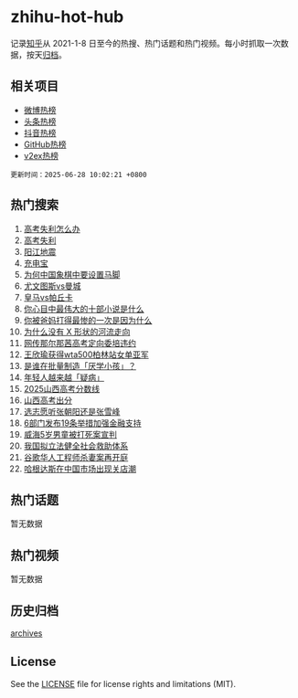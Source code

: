 # zhihu-hot-hub

记录[知乎](https://www.zhihu.com/)从 2021-1-8 日至今的热搜、热门话题和热门视频。每小时抓取一次数据，按天[归档](archives)。

## 相关项目

- [微博热榜](https://github.com/lonnyzhang423/weibo-hot-hub)
- [头条热榜](https://github.com/lonnyzhang423/toutiao-hot-hub)
- [抖音热榜](https://github.com/lonnyzhang423/douyin-hot-hub)
- [GitHub热榜](https://github.com/lonnyzhang423/github-hot-hub)
- [v2ex热榜](https://github.com/lonnyzhang423/v2ex-hot-hub)


`更新时间：2025-06-28 10:02:21 +0800`

## 热门搜索

1. [高考失利怎么办](https://www.zhihu.com/search?q=%E9%AB%98%E8%80%83%E5%A4%B1%E5%88%A9%E6%80%8E%E4%B9%88%E5%8A%9E)
1. [高考失利](https://www.zhihu.com/search?q=%E9%AB%98%E8%80%83%E5%A4%B1%E5%88%A9)
1. [阳江地震](https://www.zhihu.com/search?q=%E9%98%B3%E6%B1%9F%E5%9C%B0%E9%9C%87)
1. [充电宝](https://www.zhihu.com/search?q=%E5%85%85%E7%94%B5%E5%AE%9D)
1. [为何中国象棋中要设置马脚](https://www.zhihu.com/search?q=%E4%B8%BA%E4%BD%95%E4%B8%AD%E5%9B%BD%E8%B1%A1%E6%A3%8B%E4%B8%AD%E8%A6%81%E8%AE%BE%E7%BD%AE%E9%A9%AC%E8%84%9A)
1. [尤文图斯vs曼城](https://www.zhihu.com/search?q=%E5%B0%A4%E6%96%87%E5%9B%BE%E6%96%AFvs%E6%9B%BC%E5%9F%8E)
1. [皇马vs帕丘卡](https://www.zhihu.com/search?q=%E7%9A%87%E9%A9%ACvs%E5%B8%95%E4%B8%98%E5%8D%A1)
1. [你心目中最伟大的十部小说是什么](https://www.zhihu.com/search?q=%E4%BD%A0%E5%BF%83%E7%9B%AE%E4%B8%AD%E6%9C%80%E4%BC%9F%E5%A4%A7%E7%9A%84%E5%8D%81%E9%83%A8%E5%B0%8F%E8%AF%B4%E6%98%AF%E4%BB%80%E4%B9%88)
1. [你被爸妈打得最惨的一次是因为什么](https://www.zhihu.com/search?q=%E4%BD%A0%E8%A2%AB%E7%88%B8%E5%A6%88%E6%89%93%E5%BE%97%E6%9C%80%E6%83%A8%E7%9A%84%E4%B8%80%E6%AC%A1%E6%98%AF%E5%9B%A0%E4%B8%BA%E4%BB%80%E4%B9%88)
1. [为什么没有 X 形状的河流走向](https://www.zhihu.com/search?q=%E4%B8%BA%E4%BB%80%E4%B9%88%E6%B2%A1%E6%9C%89%20X%20%E5%BD%A2%E7%8A%B6%E7%9A%84%E6%B2%B3%E6%B5%81%E8%B5%B0%E5%90%91)
1. [网传那尔那茜高考定向委培违约](https://www.zhihu.com/search?q=%E7%BD%91%E4%BC%A0%E9%82%A3%E5%B0%94%E9%82%A3%E8%8C%9C%E9%AB%98%E8%80%83%E5%AE%9A%E5%90%91%E5%A7%94%E5%9F%B9%E8%BF%9D%E7%BA%A6)
1. [王欣瑜获得wta500柏林站女单亚军](https://www.zhihu.com/search?q=%E7%8E%8B%E6%AC%A3%E7%91%9C%E8%8E%B7%E5%BE%97wta500%E6%9F%8F%E6%9E%97%E7%AB%99%E5%A5%B3%E5%8D%95%E4%BA%9A%E5%86%9B)
1. [是谁在批量制造「厌学小孩」？](https://www.zhihu.com/search?q=%E6%98%AF%E8%B0%81%E5%9C%A8%E6%89%B9%E9%87%8F%E5%88%B6%E9%80%A0%E3%80%8C%E5%8E%8C%E5%AD%A6%E5%B0%8F%E5%AD%A9%E3%80%8D%EF%BC%9F)
1. [年轻人越来越「疑病」](https://www.zhihu.com/search?q=%E5%B9%B4%E8%BD%BB%E4%BA%BA%E8%B6%8A%E6%9D%A5%E8%B6%8A%E3%80%8C%E7%96%91%E7%97%85%E3%80%8D)
1. [2025山西高考分数线](https://www.zhihu.com/search?q=2025%E5%B1%B1%E8%A5%BF%E9%AB%98%E8%80%83%E5%88%86%E6%95%B0%E7%BA%BF)
1. [山西高考出分](https://www.zhihu.com/search?q=%E5%B1%B1%E8%A5%BF%E9%AB%98%E8%80%83%E5%87%BA%E5%88%86)
1. [选志愿听张朝阳还是张雪峰](https://www.zhihu.com/search?q=%E9%80%89%E5%BF%97%E6%84%BF%E5%90%AC%E5%BC%A0%E6%9C%9D%E9%98%B3%E8%BF%98%E6%98%AF%E5%BC%A0%E9%9B%AA%E5%B3%B0)
1. [6部门发布19条举措加强金融支持](https://www.zhihu.com/search?q=6%E9%83%A8%E9%97%A8%E5%8F%91%E5%B8%8319%E6%9D%A1%E4%B8%BE%E6%8E%AA%E5%8A%A0%E5%BC%BA%E9%87%91%E8%9E%8D%E6%94%AF%E6%8C%81)
1. [威海5岁男童被打死案宣判](https://www.zhihu.com/search?q=%E5%A8%81%E6%B5%B75%E5%B2%81%E7%94%B7%E7%AB%A5%E8%A2%AB%E6%89%93%E6%AD%BB%E6%A1%88%E5%AE%A3%E5%88%A4)
1. [我国拟立法健全社会救助体系](https://www.zhihu.com/search?q=%E6%88%91%E5%9B%BD%E6%8B%9F%E7%AB%8B%E6%B3%95%E5%81%A5%E5%85%A8%E7%A4%BE%E4%BC%9A%E6%95%91%E5%8A%A9%E4%BD%93%E7%B3%BB)
1. [谷歌华人工程师杀妻案再开庭](https://www.zhihu.com/search?q=%E8%B0%B7%E6%AD%8C%E5%8D%8E%E4%BA%BA%E5%B7%A5%E7%A8%8B%E5%B8%88%E6%9D%80%E5%A6%BB%E6%A1%88%E5%86%8D%E5%BC%80%E5%BA%AD)
1. [哈根达斯在中国市场出现关店潮](https://www.zhihu.com/search?q=%E5%93%88%E6%A0%B9%E8%BE%BE%E6%96%AF%E5%9C%A8%E4%B8%AD%E5%9B%BD%E5%B8%82%E5%9C%BA%E5%87%BA%E7%8E%B0%E5%85%B3%E5%BA%97%E6%BD%AE)

## 热门话题

暂无数据

## 热门视频

暂无数据

## 历史归档

[archives](archives)

## License

See the [LICENSE](LICENSE) file for license rights and limitations (MIT).
